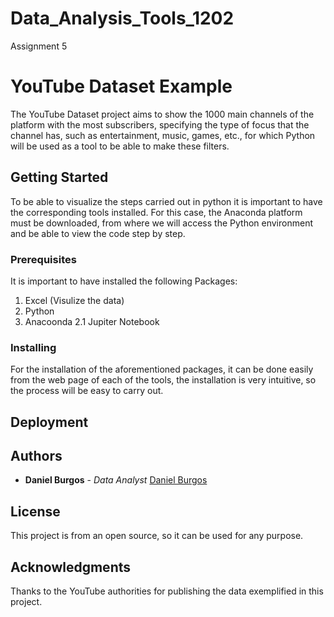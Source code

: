 # Data_Analysis_Tools_1202
Assignment 5

 
# YouTube Dataset Example

The YouTube Dataset project aims to show the 1000 main channels of the platform with the most subscribers, specifying the type of focus that the channel has, such as entertainment, music, games, etc., for which Python will be used as a tool to be able to make these filters.

## Getting Started

To be able to visualize the steps carried out in python it is important to have the corresponding tools installed.
For this case, the Anaconda platform must be downloaded, from where we will access the Python environment and be able to view the code step by step.

### Prerequisites

It is important to have installed the following Packages:
1. Excel (Visulize the data)
2. Python
3. Anacoonda
   2.1 Jupiter Notebook


### Installing
For the installation of the aforementioned packages, it can be done easily from the web page of each of the tools, the installation is very intuitive, so the process will be easy to carry out.

## Deployment

## Authors

* **Daniel Burgos** - *Data Analyst*  [Daniel Burgos](https://github.com/daniebm)

## License

This project is from an open source, so it can be used for any purpose.

## Acknowledgments

Thanks to the YouTube authorities for publishing the data exemplified in this project.
